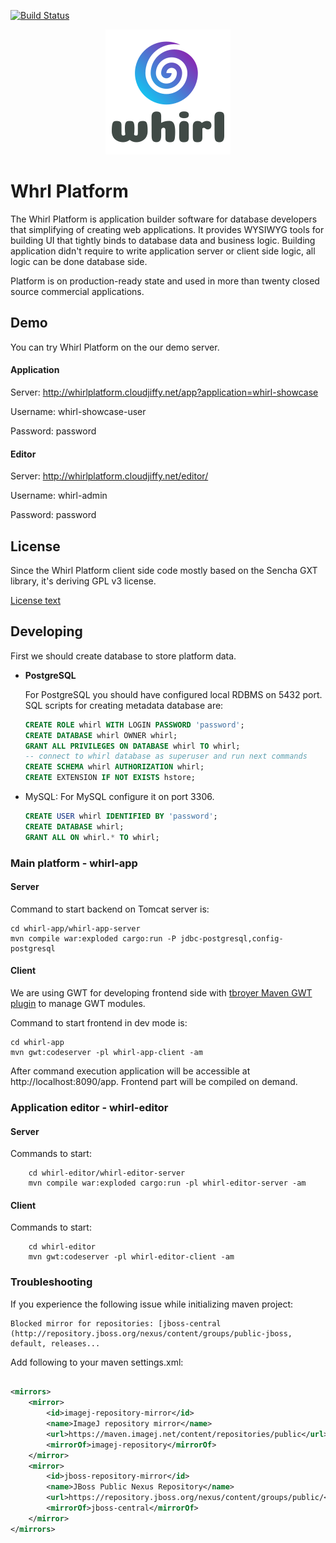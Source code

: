 [![Build Status](https://scrutinizer-ci.com/g/whirlplatform/whirl/badges/build.png?b=master)](https://scrutinizer-ci.com/g/whirlplatform/whirl/build-status/master)

<p align="center">
  <img src="logo.png" />
</p>

# Whrl Platform

The Whirl Platform is application builder software for database developers that simplifying of creating web
applications. It provides WYSIWYG tools for building UI that tightly binds to database data and business logic. Building
application didn't require to write application server or client side logic, all logic can be done database side.

Platform is on production-ready state and used in more than twenty closed source commercial applications.

## Demo

You can try Whirl Platform on the our demo server.

#### Application

Server: http://whirlplatform.cloudjiffy.net/app?application=whirl-showcase

Username: whirl-showcase-user

Password: password

#### Editor

Server: http://whirlplatform.cloudjiffy.net/editor/

Username: whirl-admin

Password: password

## License

Since the Whirl Platform client side code mostly based on the Sencha GXT library, it's deriving GPL v3 license.

[License text](LICENSE)

## Developing

First we should create database to store platform data.

- **PostgreSQL**

  For PostgreSQL you should have configured local RDBMS on 5432 port.
  SQL scripts for creating metadata database are:

    ```sql
    CREATE ROLE whirl WITH LOGIN PASSWORD 'password';
    CREATE DATABASE whirl OWNER whirl;
    GRANT ALL PRIVILEGES ON DATABASE whirl TO whirl;
    -- connect to whirl database as superuser and run next commands
    CREATE SCHEMA whirl AUTHORIZATION whirl;
    CREATE EXTENSION IF NOT EXISTS hstore;
    ```

- MySQL:
  For MySQL configure it on port 3306.
    ```sql
    CREATE USER whirl IDENTIFIED BY 'password';
    CREATE DATABASE whirl;
    GRANT ALL ON whirl.* TO whirl;
    ```

### Main platform - whirl-app

#### Server

Command to start backend on Tomcat server is:

    cd whirl-app/whirl-app-server
    mvn compile war:exploded cargo:run -P jdbc-postgresql,config-postgresql

#### Client

We are using GWT for developing frontend side
with [tbroyer Maven GWT plugin](https://tbroyer.github.io/gwt-maven-plugin/index.html) to manage GWT modules.

Command to start frontend in dev mode is:

    cd whirl-app
    mvn gwt:codeserver -pl whirl-app-client -am

After command execution application will be accessible at http://localhost:8090/app. Frontend part will be compiled on
demand.

### Application editor - whirl-editor

#### Server

Commands to start:

        cd whirl-editor/whirl-editor-server
        mvn compile war:exploded cargo:run -pl whirl-editor-server -am

#### Client

Commands to start:

        cd whirl-editor
        mvn gwt:codeserver -pl whirl-editor-client -am

### Troubleshooting

If you experience the following issue while initializing maven project:

    Blocked mirror for repositories: [jboss-central (http://repository.jboss.org/nexus/content/groups/public-jboss, default, releases...

Add following to your maven settings.xml:

```xml

<mirrors>
    <mirror>
        <id>imagej-repository-mirror</id>
        <name>ImageJ repository mirror</name>
        <url>https://maven.imagej.net/content/repositories/public</url>
        <mirrorOf>imagej-repository</mirrorOf>
    </mirror>
    <mirror>
        <id>jboss-repository-mirror</id>
        <name>JBoss Public Nexus Repository</name>
        <url>https://repository.jboss.org/nexus/content/groups/public/</url>
        <mirrorOf>jboss-central</mirrorOf>
    </mirror>
</mirrors>
```